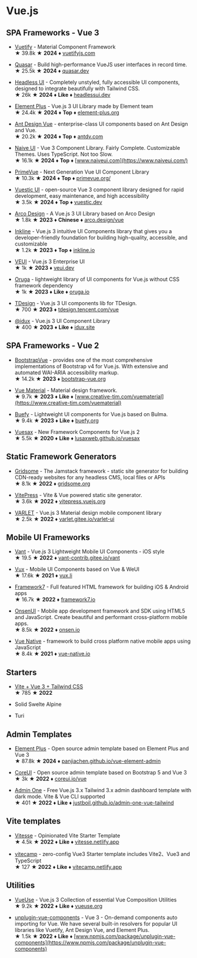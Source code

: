 # Vue.js

## SPA Frameworks - Vue 3

* [Vuetify](https://github.com/vuetifyjs/vuetify) - Material Component Framework  
&#9733; 39.8k &#9733; **2024** &#9830; [vuetifyjs.com](https://vuetifyjs.com)

* [Quasar](https://github.com/quasarframework/quasar) - Build high-performance VueJS user interfaces in record time.  
&#9733; 25.5k &#9733; **2024** &#9830; [quasar.dev](https://quasar.dev)

* [Headless UI](https://github.com/tailwindlabs/headlessui) - Completely unstyled, fully accessible UI components, designed to integrate beautifully with Tailwind CSS.  
&#9733; 26k &#9733; **2024** &#9830; **Like** &#9830; [headlessui.dev](https://headlessui.dev)

* [Element Plus](https://github.com/element-plus/element-plus) - Vue.js 3 UI Library made by Element team  
&#9733; 24.4k &#9733; **2024** &#9830; **Top** &#9830; [element-plus.org](https://element-plus.org/)

* [Ant Design Vue](https://github.com/vueComponent/ant-design-vue) - enterprise-class UI components based on Ant Design and Vue.  
&#9733; 20.2k &#9733; **2024** &#9830; **Top** &#9830; [antdv.com](https://antdv.com/)

* [Naive UI](https://github.com/TuSimple/naive-ui) - Vue 3 Component Library. Fairly Complete. Customizable Themes. Uses TypeScript. Not too Slow.  
&#9733; 16.1k &#9733; **2024** &#9830; **Top** &#9830; [www.naiveui.com](https://www.naiveui.com/)

* [PrimeVue](https://github.com/primefaces/primevue) - Next Generation Vue UI Component Library  
&#9733; 10.3k &#9733; **2024** &#9830; **Top** &#9830; [primevue.org/](https://primevue.org/)

* [Vuestic UI](https://github.com/epicmaxco/vuestic-ui) - open-source Vue 3 component library designed for rapid development, easy maintenance, and high accessibility  
&#9733; 3.5k &#9733; **2024** &#9830; **Top** &#9830; [vuestic.dev](https://vuestic.dev/)

* [Arco Design](https://github.com/arco-design/arco-design-vue) - A Vue.js 3 UI Library based on Arco Design  
&#9733; 1.8k &#9733; **2023** &#9830; **Chinese** &#9830; [arco.design/vue](https://arco.design/vue)

* [Inkline](https://github.com/inkline/inkline) - Vue.js 3 intuitive UI Components library that gives you a developer-friendly foundation for building high-quality, accessible, and customizable  
&#9733; 1.2k &#9733; **2023** &#9830; **Top** &#9830; [inkline.io](https://inkline.io/)

* [VEUI](https://github.com/ecomfe/veui) - Vue.js 3 Enterprise UI  
&#9733; 1k &#9733; **2023** &#9830; [veui.dev](https://veui.dev/)

* [Oruga](https://github.com/oruga-ui/oruga) - lightweight library of UI components for Vue.js without CSS framework dependency  
&#9733; 1k &#9733; **2023** &#9830; **Like** &#9830; [oruga.io](https://oruga.io)

* [TDesign](https://github.com/Tencent/tdesign-vue) - Vue.js 3 UI components lib for TDesign.  
&#9733; 700 &#9733; **2023** &#9830; [tdesign.tencent.com/vue](https://tdesign.tencent.com/vue)

* [@idux](https://github.com/IDuxFE/idux) - Vue.js 3 UI Component Library  
&#9733; 400 &#9733; **2023** &#9830; **Like** &#9830; [idux.site](https://idux.site)

## SPA Frameworks - Vue 2

* [BootstrapVue](https://github.com/bootstrap-vue/bootstrap-vue) - provides one of the most comprehensive implementations of Bootstrap v4 for Vue.js. With extensive and automated WAI-ARIA accessibility markup.  
&#9733; 14.2k &#9733; **2023** &#9830; [bootstrap-vue.org](https://bootstrap-vue.org)

* [Vue Material](https://github.com/vuematerial/vue-material) - Material design framework.  
&#9733; 9.7k &#9733; **2023** &#9830; **Like** &#9830; [www.creative-tim.com/vuematerial](https://www.creative-tim.com/vuematerial)

* [Buefy](https://github.com/buefy/buefy) - Lightweight UI components for Vue.js based on Bulma.  
&#9733; 9.4k &#9733; **2023** &#9830; **Like** &#9830; [buefy.org](https://buefy.org/)

* [Vuesax](https://github.com/lusaxweb/vuesax) - New Framework Components for Vue.js 2  
&#9733; 5.5k &#9733; **2020** &#9830; **Like** &#9830; [lusaxweb.github.io/vuesax](https://lusaxweb.github.io/vuesax)

## Static Framework Generators

* [Gridsome](https://github.com/gridsome/gridsome) - The Jamstack framework - static site generator for building CDN-ready websites for any headless CMS, local files or APIs  
&#9733; 8.1k &#9733; **2022** &#9830; [gridsome.org](https://gridsome.org/)

* [VitePress](https://github.com/vuejs/vitepress) - Vite & Vue powered static site generator.  
&#9733; 3.6k &#9733; **2022** &#9830; [vitepress.vuejs.org](https://vitepress.vuejs.org)

* [VARLET](https://github.com/varletjs/varlet) - Vue.js 3 Material design mobile component library  
&#9733; 2.5k &#9733; **2022** &#9830; [varlet.gitee.io/varlet-ui](https://varlet.gitee.io/varlet-ui)

## Mobile UI Frameworks

* [Vant](https://github.com/youzan/vant) - Vue.js 3 Lightweight Mobile UI Components - iOS style  
&#9733; 19.5 &#9733; **2022** &#9830; [vant-contrib.gitee.io/vant](https://vant-contrib.gitee.io/vant)

* [Vux](https://github.com/airyland/vux) - Mobile UI Components based on Vue & WeUI  
&#9733; 17.6k &#9733; **2021** &#9830; [vux.li](https://vux.li/)

* [Framework7](https://github.com/framework7io/framework7) - Full featured HTML framework for building iOS & Android apps  
&#9733; 16.7k &#9733; **2022** &#9830; [framework7.io](http://framework7.io)

* [OnsenUI](https://github.com/OnsenUI/OnsenUI) - Mobile app development framework and SDK using HTML5 and JavaScript. Create beautiful and performant cross-platform mobile apps.  
&#9733; 8.5k &#9733; **2022** &#9830; [onsen.io](https://onsen.io)

* [Vue Native](https://github.com/GeekyAnts/vue-native-core) - framework to build cross platform native mobile apps using JavaScript  
&#9733; 8.4k &#9733; **2021** &#9830; [vue-native.io](https://vue-native.io/)

## Starters

* [Vite + Vue 3 + Tailwind CSS](https://github.com/web2033/vite-vue3-tailwind-starter)  
&#9733; 785 &#9733; **2022**

* Solid Swelte Alpine

* Turi

## Admin Templates

* [Element Plus](https://github.com/PanJiaChen/vue-element-admin) - Open source admin template based on Element Plus and Vue 3  
&#9733; 87.8k &#9733; **2024** &#9830; [panjiachen.github.io/vue-element-admin](https://panjiachen.github.io/vue-element-admin)

* [CoreUI](https://github.com/coreui/coreui-free-vue-admin-template/) - Open source admin template based on Bootstrap 5 and Vue 3  
&#9733; 3k &#9733; **2022** &#9830; [coreui.io/vue](http://coreui.io/vue)

* [Admin One](https://github.com/justboil/admin-one-vue-tailwind) - Free Vue.js 3.x Tailwind 3.x admin dashboard template with dark mode. Vite & Vue CLI supported  
&#9733; 401 &#9733; **2022** &#9830; **Like** &#9830; [justboil.github.io/admin-one-vue-tailwind](https://justboil.github.io/admin-one-vue-tailwind/)

## Vite templates

* [Vitesse](https://github.com/antfu/vitesse) - Opinionated Vite Starter Template  
&#9733; 4.5k &#9733; **2022** &#9830; **Like** &#9830; [vitesse.netlify.app](https://vitesse.netlify.app/)

* [vitecamp](https://github.com/nekobc1998923/vitecamp) - zero-config Vue3 Starter template includes Vite2、Vue3 and TypeScript  
&#9733; 127 &#9733; **2022** &#9830; **Like** &#9830; [vitecamp.netlify.app](https://vitecamp.netlify.app/)

## Utilities

* [VueUse](https://github.com/vueuse/vueuse) - Vue.js 3 Collection of essential Vue Composition Utilities  
&#9733; 9.2k &#9733; **2022** &#9830; **Like** &#9830; [vueuse.org](https://vueuse.org/)

* [unplugin-vue-components](https://github.com/antfu/unplugin-vue-components) - Vue 3 - On-demand components auto importing for Vue. We have several built-in resolvers for popular UI libraries like Vuetify, Ant Design Vue, and Element Plus.  
&#9733; 1.5k &#9733; **2022** &#9830; **Like** &#9830; [www.npmjs.com/package/unplugin-vue-components](https://www.npmjs.com/package/unplugin-vue-components)

